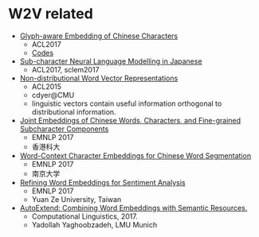 # W2V related
* [Glyph-aware Embedding of Chinese Characters](http://aclweb.org/anthology/D17-1027)
  - ACL2017
  - [Codes](https://github.com/HKUST-KnowComp/JWE)
* [Sub-character Neural Language Modelling in Japanese](http://www.aclweb.org/anthology/W17-4122)
  - ACL2017, sclem2017
* [Non-distributional Word Vector Representations](http://www.manaalfaruqui.com/papers/acl15-nondist.pdf)
  - ACL2015
  - cdyer@CMU
  - linguistic vectors contain useful information orthogonal to distributional information.
* [Joint Embeddings of Chinese Words, Characters, and Fine-grained Subcharacter Components](http://aclweb.org/anthology/D17-1027)
  - EMNLP 2017
  - 香港科大
* [Word-Context Character Embeddings for Chinese Word Segmentation](http://aclweb.org/anthology/D17-1080)
  - EMNLP 2017
  - 南京大学
* [Refining Word Embeddings for Sentiment Analysis](http://aclweb.org/anthology/D17-1057)
  - EMNLP 2017
  - Yuan Ze University, Taiwan
* [AutoExtend: Combining Word Embeddings with Semantic Resources.](http://www.mitpressjournals.org/doi/full/10.1162/COLI_a_00294)
  - Computational Linguistics, 2017.
  - Yadollah Yaghoobzadeh, LMU Munich
